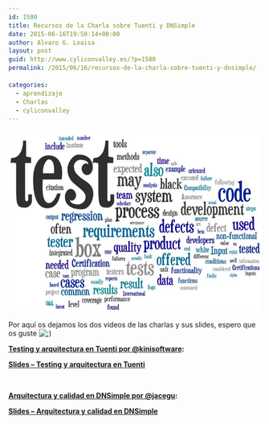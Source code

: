 ```yaml
---
id: 1580
title: Recursos de la Charla sobre Tuenti y DNSimple
date: 2015-06-16T19:50:14+00:00
author: Alvaro G. Loaisa
layout: post
guid: http://www.cyliconvalley.es/?p=1580
permalink: /2015/06/16/recursos-de-la-charla-sobre-tuenti-y-dnsimple/

categories:
  - aprendizaje
  - Charlas
  - cyliconvalley
---
```

<p style="text-align: center;">
  <a href="/assets/2015/05/Software-testing-trend.jpg"><img class="aligncenter wp-image-1555" src="/assets/2015/05/Software-testing-trend.jpg" alt="Software-testing-trend" width="600" height="362" /></a>
</p>

Por aquí os dejamos los dos videos de las charlas y sus slides, espero que os guste <img src="http://www.cyliconvalley.es/wp-includes/images/smilies/icon_wink.gif" alt=";)" class="wp-smiley" />

**<a class="yt-uix-sessionlink yt-uix-tile-link  spf-link  yt-ui-ellipsis yt-ui-ellipsis-2" dir="ltr" title="Testing y arquitectura en Tuenti por @kinisoftware" href="https://www.youtube.com/watch?v=OpDc6neMIuU" data-sessionlink="feature=c4-feed-u&ei=CGCAVdykMYWycbrDg_AI&ved=CC0Qvxs">Testing y arquitectura en Tuenti por @kinisoftware</a>:**



<a href="https://speakerdeck.com/tuenti/tuenti-3-testing" target="_blank"><strong>Slides &#8211; <strong>Testing y arquitectura en Tuenti</strong></strong></a>

&nbsp;

**<a class="yt-uix-sessionlink yt-uix-tile-link  spf-link  yt-ui-ellipsis yt-ui-ellipsis-2" dir="ltr" title="Arquitectura y calidad en DNSimple por @jacegu" href="https://www.youtube.com/watch?v=_qYZX_YUsYw" data-sessionlink="feature=c4-feed-u&ei=CGCAVdykMYWycbrDg_AI&ved=CCUQvxs">Arquitectura y calidad en DNSimple por @jacegu</a>:**



<a href="https://speakerdeck.com/jacegu/1919" target="_blank"><strong>Slides &#8211; <strong>Arquitectura y calidad en DNSimple</strong></strong></a>